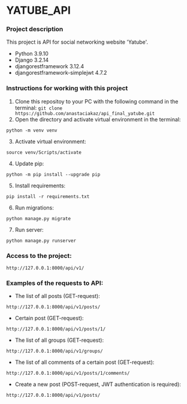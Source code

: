 # YATUBE_API
### Project description
This project is API for social networking website 'Yatube'.
- Python 3.9.10
- Django 3.2.14
- djangorestframework 3.12.4
- djangorestframework-simplejwt 4.7.2
### Instructions for working with this project
1) Clone this repositoy to your PC with the following command in the terminal:
``` git clone https://github.com/anastaciakaz/api_final_yatube.git ```
2) Open the directory and activate virtual environment in the terminal:
```
python -m venv venv
```
3) Activate virtual environment:
```
source venv/Scripts/activate
```
4) Update pip:
```
python -m pip install --upgrade pip
```
5) Install requirements:
```
pip install -r requirements.txt
``` 
6) Run migrations:
```
python manage.py migrate
```
7) Run server:
```
python manage.py runserver
```
### Access to the project: 
```
http://127.0.0.1:8000/api/v1/
```
### Examples of the requests to API:
- The list of all posts (GET-request):
```
http://127.0.0.1:8000/api/v1/posts/
```
- Certain post (GET-request):
```
http://127.0.0.1:8000/api/v1/posts/1/
```
- The list of all groups (GET-request):
```
http://127.0.0.1:8000/api/v1/groups/
```
- The list of all comments of a certain post (GET-request):
```
http://127.0.0.1:8000/api/v1/posts/1/comments/
```
- Create a new post (POST-request, JWT authentication is required):
```
http://127.0.0.1:8000/api/v1/posts/
```

